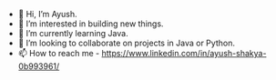 - 👋 Hi, I’m Ayush.
- 👀 I’m interested in building new things.
- 🌱 I’m currently learning Java.  
- 💞️ I’m looking to collaborate on projects in Java or Python.
- 📫 How to reach me - https://www.linkedin.com/in/ayush-shakya-0b993961/

<!---
ayushshakyag/ayushshakyag is a ✨ special ✨ repository because its `README.md` (this file) appears on your GitHub profile.
You can click the Preview link to take a look at your changes.
--->
